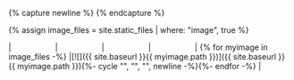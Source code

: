 {% capture newline %}
{% endcapture %}

{% assign image_files = site.static_files | where: "image", true %}

|&nbsp;&nbsp;&nbsp;&nbsp;&nbsp;&nbsp;&nbsp;&nbsp;&nbsp;&nbsp;&nbsp;&nbsp;&nbsp;&nbsp;&nbsp;&nbsp;&nbsp;&nbsp;&nbsp;&nbsp;|&nbsp;&nbsp;&nbsp;&nbsp;&nbsp;&nbsp;&nbsp;&nbsp;&nbsp;&nbsp;&nbsp;&nbsp;&nbsp;&nbsp;&nbsp;&nbsp;&nbsp;&nbsp;&nbsp;&nbsp;|&nbsp;&nbsp;&nbsp;&nbsp;&nbsp;&nbsp;&nbsp;&nbsp;&nbsp;&nbsp;&nbsp;&nbsp;&nbsp;&nbsp;&nbsp;&nbsp;&nbsp;&nbsp;&nbsp;&nbsp;|&nbsp;&nbsp;&nbsp;&nbsp;&nbsp;&nbsp;&nbsp;&nbsp;&nbsp;&nbsp;&nbsp;&nbsp;&nbsp;&nbsp;&nbsp;&nbsp;&nbsp;&nbsp;&nbsp;&nbsp;|
{% for myimage in image_files -%}
|[![]({{ site.baseurl }}{{ myimage.path }})]({{ site.baseurl }}{{ myimage.path }}){%- cycle "", "", "", newline -%}{%- endfor -%}
|

